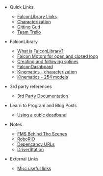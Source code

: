 <!-- - Robots -->
   <!-- - [Example](docs/robots/ExampleBot) -->
  
 - Quick Links
   - [FalconLibrary Links](docs/learn/falconlib/index)
   - [Characterization](docs/learn/characterization)
   - [Gitting Gud](docs/git)
   - [Team Trello](docs/trello)
 
 - FalconLibrary
   - [What is FalconLibrary?](docs/learn/falconlib/intro)
   - [Falcon Motors for open and closed loop](docs/learn/falconlib/falconmotor)
   - [Creating and following splines](docs/learn/falconlib/pathing)
   - [FalconDashboard](docs/learn/falconlib/falcondash)
   - [Kinematics - characterization](docs/learn/characterization)
   - [Kinematics - 254 models](docs/learn/falconlib/kinematics)

 - 3rd party references
   - [3rd Party Documentation](docs/thirdParty)

 - Learn to Program and Blog Posts
   - [Using a cubic deadband](docs/learn/cubicdeadband)

 - Notes
   - [FMS Behind The Scenes](docs/fms)
   - [RoboRIO](docs/roborio)
   - [Depencancy URLs](docs/deps)
   - [DriverStation](docs/ds)
  
 - External Links
   - [Misc useful links](docs/miscResources)